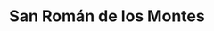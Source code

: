 ---
title: San Román de los Montes
url: /san-roman-de-los-montes/
latitude: 40.025
longitude: -4.712
---